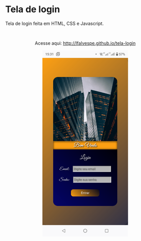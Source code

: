 # Tela de login


Tela de login feita em HTML, CSS e Javascript.

<br>

<div align="center">
<p>Acesse aqui: <a href ="http://lfalvespe.github.io/tela-login">http://lfalvespe.github.io/tela-login</a></p>



<img src = "prints/print.png" width="270"></div>
